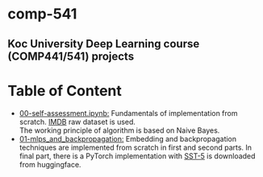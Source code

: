 # comp-541
Koc University Deep Learning course (COMP441/541) projects
---
# Table of Content
- [00-self-assessment.ipynb:](https://github.com/gamzekecibas/comp-541/blob/main/00-self-assessment.ipynb) Fundamentals of implementation from scratch. [IMDB](stanford.edu/~amaas/data/sentiment) raw dataset is used.  
The working principle of algorithm is based on Naive Bayes.   
- [01-mlps_and_backpropagation:](https://github.com/gamzekecibas/comp-541/tree/main/01-mlps_and_backpropagation) Embedding and backpropagation techniques are implemented from scratch in first and second parts. In final part, there is a PyTorch implementation with [SST-5](https://nlp.stanford.edu/sentiment/index.html) is downloaded from huggingface.   
